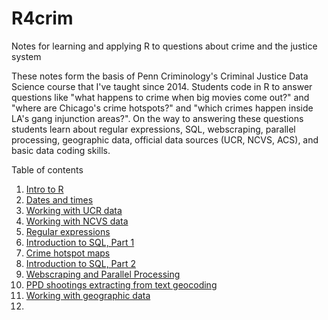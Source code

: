 # R4crim
Notes for learning and applying R to questions about crime and the justice system

These notes form the basis of Penn Criminology's Criminal Justice Data Science course that I've taught since 2014. Students code in R to answer questions like "what happens to crime when big movies come out?" and "where are Chicago's crime hotspots?" and "which crimes happen inside LA's gang injunction areas?". On the way to answering these questions students learn about regular expressions, SQL, webscraping, parallel processing, geographic data, official data sources (UCR, NCVS, ACS), and basic data coding skills.

Table of contents
1. [Intro to R](https://htmlpreview.github.io/?https://github.com/gregridgeway/R4crim/blob/master/01_Intro_to_R.html)
2. [Dates and times](https://github.com/gregridgeway/R4crim/blob/master/02_Dates_and_times.html)
3. [Working with UCR data](https://github.com/gregridgeway/R4crim/blob/master/03_Working_with_UCR_data.html)
4. [Working with NCVS data](https://github.com/gregridgeway/R4crim/blob/master/04_Working_with_NCVS_data.html)
5. [Regular expressions](https://github.com/gregridgeway/R4crim/blob/master/05_Regular_expressions.html)
6. [Introduction to SQL, Part 1](https://github.com/gregridgeway/R4crim/blob/master/06_Introduction_to_SQL1.html)
7. [Crime hotspot maps](https://github.com/gregridgeway/R4crim/blob/master/07_Crime_Hotspot_Map.html)
8. [Introduction to SQL, Part 2](https://github.com/gregridgeway/R4crim/blob/master/06_Introduction_to_SQL2.html)
9. [Webscraping and Parallel Processing](https://github.com/gregridgeway/R4crim/blob/master/09_Webscraping_and_Parallel_Processing.html)
10. [PPD shootings extracting from text geocoding](https://github.com/gregridgeway/R4crim/blob/master/10_PPD_shootings_extracting_from_text_geocoding.html)
11. [Working with geographic data](https://github.com/gregridgeway/R4crim/blob/master/11_Working_with_geographic_data.html)
12.
